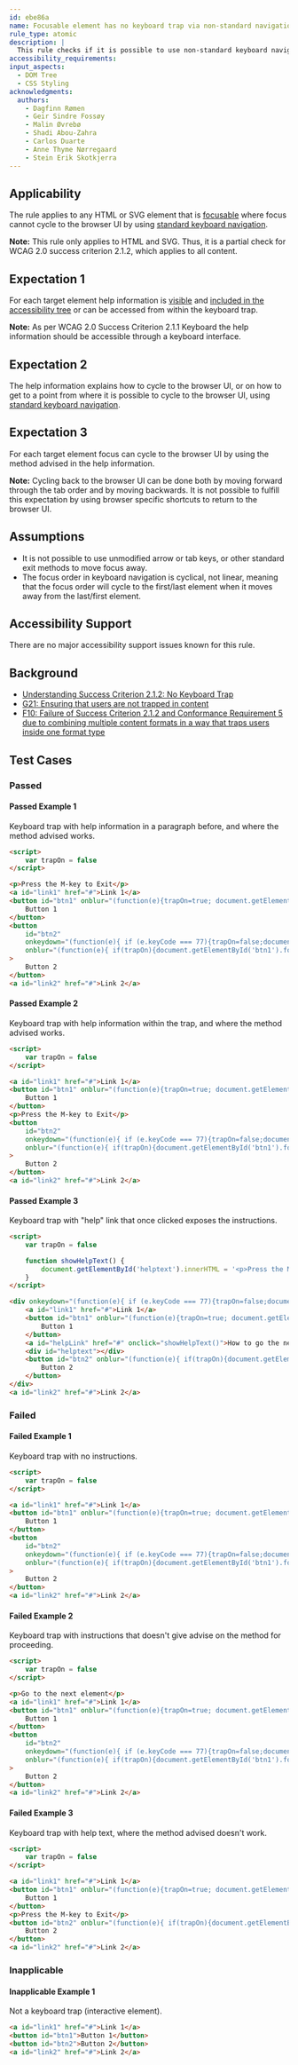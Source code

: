```yaml
---
id: ebe86a
name: Focusable element has no keyboard trap via non-standard navigation
rule_type: atomic
description: |
  This rule checks if it is possible to use non-standard keyboard navigation to navigate through content where focus is trapped when using standard ways of keyboard navigation.
accessibility_requirements:
input_aspects:
  - DOM Tree
  - CSS Styling
acknowledgments:
  authors:
    - Dagfinn Rømen
    - Geir Sindre Fossøy
    - Malin Øvrebø
    - Shadi Abou-Zahra
    - Carlos Duarte
    - Anne Thyme Nørregaard
    - Stein Erik Skotkjerra
---
```


## Applicability

The rule applies to any HTML or SVG element that is [focusable](#focusable) where focus cannot cycle to the browser UI by using [standard keyboard navigation](#standard-keyboard-navigation).

**Note:** This rule only applies to HTML and SVG. Thus, it is a partial check for WCAG 2.0 success criterion 2.1.2, which applies to all content.

## Expectation 1

For each target element help information is [visible](#visible) and [included in the accessibility tree](#included-in-the-accessibility-tree) or can be accessed from within the keyboard trap.

**Note:** As per WCAG 2.0 Success Criterion 2.1.1 Keyboard the help information should be accessible through a keyboard interface.

## Expectation 2

The help information explains how to cycle to the browser UI, or on how to get to a point from where it is possible to cycle to the browser UI, using [standard keyboard navigation](#standard-keyboard-navigation).

## Expectation 3

For each target element focus can cycle to the browser UI by using the method advised in the help information.

**Note:** Cycling back to the browser UI can be done both by moving forward through the tab order and by moving backwards. It is not possible to fulfill this expectation by using browser specific shortcuts to return to the browser UI.

## Assumptions

- It is not possible to use unmodified arrow or tab keys, or other standard exit methods to move focus away.
- The focus order in keyboard navigation is cyclical, not linear, meaning that the focus order will cycle to the first/last element when it moves away from the last/first element.

## Accessibility Support

There are no major accessibility support issues known for this rule.

## Background

- [Understanding Success Criterion 2.1.2: No Keyboard Trap](https://www.w3.org/WAI/WCAG21/Understanding/no-keyboard-trap.html)
- [G21: Ensuring that users are not trapped in content](https://www.w3.org/WAI/WCAG21/Techniques/general/G21)
- [F10: Failure of Success Criterion 2.1.2 and Conformance Requirement 5 due to combining multiple content formats in a way that traps users inside one format type](https://www.w3.org/WAI/WCAG21/Techniques/failures/F10)

## Test Cases

### Passed

#### Passed Example 1

Keyboard trap with help information in a paragraph before, and where the method advised works.

```html
<script>
	var trapOn = false
</script>

<p>Press the M-key to Exit</p>
<a id="link1" href="#">Link 1</a>
<button id="btn1" onblur="(function(e){trapOn=true; document.getElementById('btn2').focus();})(event)">
	Button 1
</button>
<button
	id="btn2"
	onkeydown="(function(e){ if (e.keyCode === 77){trapOn=false;document.getElementById('link2').focus();}})(event)"
	onblur="(function(e){ if(trapOn){document.getElementById('btn1').focus();}})(event)"
>
	Button 2
</button>
<a id="link2" href="#">Link 2</a>
```

#### Passed Example 2

Keyboard trap with help information within the trap, and where the method advised works.

```html
<script>
	var trapOn = false
</script>

<a id="link1" href="#">Link 1</a>
<button id="btn1" onblur="(function(e){trapOn=true; document.getElementById('btn2').focus();})(event)">
	Button 1
</button>
<p>Press the M-key to Exit</p>
<button
	id="btn2"
	onkeydown="(function(e){ if (e.keyCode === 77){trapOn=false;document.getElementById('link2').focus();}})(event)"
	onblur="(function(e){ if(trapOn){document.getElementById('btn1').focus();}})(event)"
>
	Button 2
</button>
<a id="link2" href="#">Link 2</a>
```

#### Passed Example 3

Keyboard trap with "help" link that once clicked exposes the instructions.

```html
<script>
	var trapOn = false

	function showHelpText() {
		document.getElementById('helptext').innerHTML = '<p>Press the M-key to Exit</p>'
	}
</script>

<div onkeydown="(function(e){ if (e.keyCode === 77){trapOn=false;document.getElementById('link2').focus();}})(event)">
	<a id="link1" href="#">Link 1</a>
	<button id="btn1" onblur="(function(e){trapOn=true; document.getElementById('helpLink').focus();})(event)">
		Button 1
	</button>
	<a id="helpLink" href="#" onclick="showHelpText()">How to go the next element</a>
	<div id="helptext"></div>
	<button id="btn2" onblur="(function(e){ if(trapOn){document.getElementById('btn1').focus();}})(event)">
		Button 2
	</button>
</div>
<a id="link2" href="#">Link 2</a>
```

### Failed

#### Failed Example 1

Keyboard trap with no instructions.

```html
<script>
	var trapOn = false
</script>

<a id="link1" href="#">Link 1</a>
<button id="btn1" onblur="(function(e){trapOn=true; document.getElementById('btn2').focus();})(event)">
	Button 1
</button>
<button
	id="btn2"
	onkeydown="(function(e){ if (e.keyCode === 77){trapOn=false;document.getElementById('link2').focus();}})(event)"
	onblur="(function(e){ if(trapOn){document.getElementById('btn1').focus();}})(event)"
>
	Button 2
</button>
<a id="link2" href="#">Link 2</a>
```

#### Failed Example 2

Keyboard trap with instructions that doesn't give advise on the method for proceeding.

```html
<script>
	var trapOn = false
</script>

<p>Go to the next element</p>
<a id="link1" href="#">Link 1</a>
<button id="btn1" onblur="(function(e){trapOn=true; document.getElementById('btn2').focus();})(event)">
	Button 1
</button>
<button
	id="btn2"
	onkeydown="(function(e){ if (e.keyCode === 77){trapOn=false;document.getElementById('link2').focus();}})(event)"
	onblur="(function(e){ if(trapOn){document.getElementById('btn1').focus();}})(event)"
>
	Button 2
</button>
<a id="link2" href="#">Link 2</a>
```

#### Failed Example 3

Keyboard trap with help text, where the method advised doesn't work.

```html
<script>
	var trapOn = false
</script>

<a id="link1" href="#">Link 1</a>
<button id="btn1" onblur="(function(e){trapOn=true; document.getElementById('btn2').focus();})(event)">
	Button 1
</button>
<p>Press the M-key to Exit</p>
<button id="btn2" onblur="(function(e){ if(trapOn){document.getElementById('btn1').focus();}})(event)">
	Button 2
</button>
<a id="link2" href="#">Link 2</a>
```

### Inapplicable

#### Inapplicable Example 1

Not a keyboard trap (interactive element).

```html
<a id="link1" href="#">Link 1</a>
<button id="btn1">Button 1</button>
<button id="btn2">Button 2</button>
<a id="link2" href="#">Link 2</a>
```
